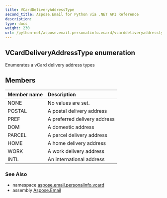 ```yaml
---
title: VCardDeliveryAddressType
second_title: Aspose.Email for Python via .NET API Reference
description: 
type: docs
weight: 230
url: /python-net/aspose.email.personalinfo.vcard/vcarddeliveryaddresstype/
---
```


## VCardDeliveryAddressType enumeration

Enumerates a vCard delivery address types

## Members
| Member name | Description |
| :- | :- |
|NONE|No values are set.|
|POSTAL|A postal delivery address|
|PREF|A preferred delivery address|
|DOM|A domestic address|
|PARCEL|A parcel delivery address|
|HOME|A home delivery address|
|WORK|A work delivery address|
|INTL|An international address|

### See Also

* namespace [aspose.email.personalinfo.vcard](/email/python-net/aspose.email.personalinfo.vcard/)
* assembly [Aspose.Email](/email/python-net/)

